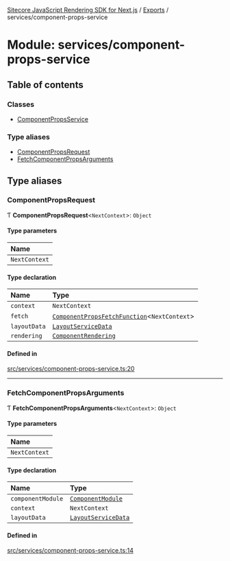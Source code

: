 [Sitecore JavaScript Rendering SDK for Next.js](../README.md) / [Exports](../modules.md) / services/component-props-service

# Module: services/component-props-service

## Table of contents

### Classes

- [ComponentPropsService](../classes/services_component_props_service.ComponentPropsService.md)

### Type aliases

- [ComponentPropsRequest](services_component_props_service.md#componentpropsrequest)
- [FetchComponentPropsArguments](services_component_props_service.md#fetchcomponentpropsarguments)

## Type aliases

### ComponentPropsRequest

Ƭ **ComponentPropsRequest**<`NextContext`\>: `Object`

#### Type parameters

| Name |
| :------ |
| `NextContext` |

#### Type declaration

| Name | Type |
| :------ | :------ |
| `context` | `NextContext` |
| `fetch` | [`ComponentPropsFetchFunction`](sharedTypes_component_props.md#componentpropsfetchfunction)<`NextContext`\> |
| `layoutData` | [`LayoutServiceData`](../interfaces/index.LayoutServiceData.md) |
| `rendering` | [`ComponentRendering`](../interfaces/index.ComponentRendering.md) |

#### Defined in

[src/services/component-props-service.ts:20](https://github.com/Sitecore/jss/blob/8c00be96/packages/sitecore-jss-nextjs/src/services/component-props-service.ts#L20)

___

### FetchComponentPropsArguments

Ƭ **FetchComponentPropsArguments**<`NextContext`\>: `Object`

#### Type parameters

| Name |
| :------ |
| `NextContext` |

#### Type declaration

| Name | Type |
| :------ | :------ |
| `componentModule` | [`ComponentModule`](sharedTypes_component_module.md#componentmodule) |
| `context` | `NextContext` |
| `layoutData` | [`LayoutServiceData`](../interfaces/index.LayoutServiceData.md) |

#### Defined in

[src/services/component-props-service.ts:14](https://github.com/Sitecore/jss/blob/8c00be96/packages/sitecore-jss-nextjs/src/services/component-props-service.ts#L14)
